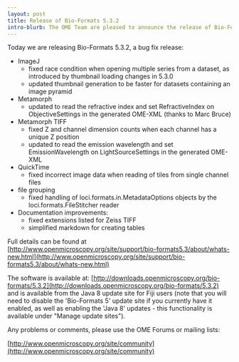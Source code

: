 ```yaml
---
layout: post
title: Release of Bio-Formats 5.3.2
intro-blurb: The OME Team are pleased to announce the release of Bio-Formats 5.3.2
---
```

Today we are releasing Bio-Formats 5.3.2, a bug fix release:

- ImageJ
     - fixed race condition when opening multiple series from a dataset, as introduced by thumbnail loading changes in 5.3.0
     - updated thumbnail generation to be faster for datasets containing an image pyramid
- Metamorph
     - updated to read the refractive index and set RefractiveIndex on ObjectiveSettings in the generated OME-XML (thanks to Marc Bruce)
- Metamorph TIFF
     - fixed Z and channel dimension counts when each channel has a unique Z position
     - updated to read the emission wavelength and set EmissionWavelength on LightSourceSettings in the generated OME-XML
- QuickTime
     - fixed incorrect image data when reading of tiles from single channel files
- file grouping
     - fixed handling of loci.formats.in.MetadataOptions objects by the loci.formats.FileStitcher reader
- Documentation improvements:
     - fixed extensions listed for Zeiss TIFF
     - simplified markdown for creating tables

Full details can be found at [http://www.openmicroscopy.org/site/support/bio-formats5.3/about/whats-new.html](http://www.openmicroscopy.org/site/support/bio-formats5.3/about/whats-new.html)

The software is available at:
[http://downloads.openmicroscopy.org/bio-formats/5.3.2](http://downloads.openmicroscopy.org/bio-formats/5.3.2)
and is available from the Java 8 update site for Fiji users (note that you will need to disable the 'Bio-Formats 5' update site if you currently have it enabled, as well as enabling the 'Java 8' updates - this functionality is available under "Manage update sites").

Any problems or comments, please use the OME Forums or mailing lists:

[http://www.openmicroscopy.org/site/community](http://www.openmicroscopy.org/site/community)
